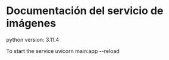 # Documentación del servicio de imágenes

python version: 3.11.4

To start the service
uvicorn main:app --reload
